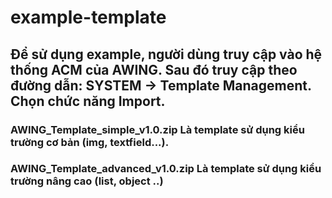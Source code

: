 # example-template
## Để sử dụng example, người dùng truy cập vào hệ thống ACM của AWING. Sau đó truy cập theo đường dẫn: SYSTEM -> Template Management. Chọn chức năng Import.
### AWING_Template_simple_v1.0.zip Là template sử dụng kiểu trường cơ bản (img, textfield...).
### AWING_Template_advanced_v1.0.zip Là template sử dụng kiểu trường nâng cao (list, object ..)